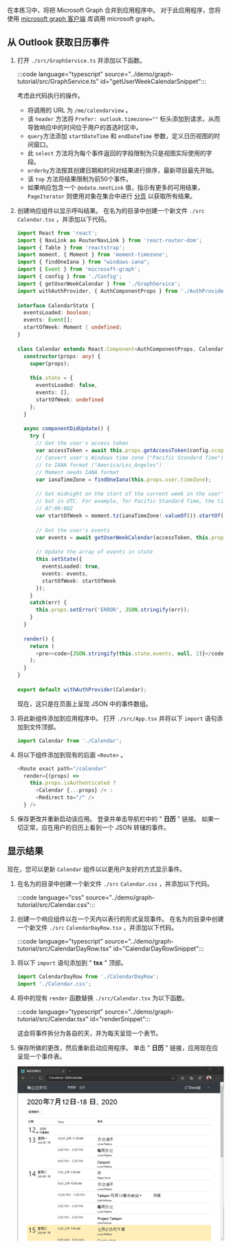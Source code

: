 <!-- markdownlint-disable MD002 MD041 -->

在本练习中，将把 Microsoft Graph 合并到应用程序中。 对于此应用程序，您将使用 [microsoft graph 客户端](https://github.com/microsoftgraph/msgraph-sdk-javascript) 库调用 microsoft graph。

## <a name="get-calendar-events-from-outlook"></a>从 Outlook 获取日历事件

1. 打开 `./src/GraphService.ts` 并添加以下函数。

    :::code language="typescript" source="../demo/graph-tutorial/src/GraphService.ts" id="getUserWeekCalendarSnippet":::

    考虑此代码执行的操作。

    - 将调用的 URL 为 `/me/calendarview` 。
    - 该 `header` 方法将 `Prefer: outlook.timezone=""` 标头添加到请求，从而导致响应中的时间位于用户的首选时区中。
    - `query`方法添加 `startDateTime` 和 `endDateTime` 参数，定义日历视图的时间窗口。
    - 此 `select` 方法将为每个事件返回的字段限制为只是视图实际使用的字段。
    - `orderby`方法按其创建日期和时间对结果进行排序，最新项目最先开始。
    - 该 `top` 方法将结果限制为前50个事件。
    - 如果响应包含一个 `@odata.nextLink` 值，指示有更多的可用结果， `PageIterator` 则使用对象在集合中进行 [分页](https://docs.microsoft.com/graph/sdks/paging?tabs=typeScript) 以获取所有结果。

1. 创建响应组件以显示呼叫结果。 在名为的目录中创建一个新文件 `./src` `Calendar.tsx` ，并添加以下代码。

    ```typescript
    import React from 'react';
    import { NavLink as RouterNavLink } from 'react-router-dom';
    import { Table } from 'reactstrap';
    import moment, { Moment } from 'moment-timezone';
    import { findOneIana } from "windows-iana";
    import { Event } from 'microsoft-graph';
    import { config } from './Config';
    import { getUserWeekCalendar } from './GraphService';
    import withAuthProvider, { AuthComponentProps } from './AuthProvider';

    interface CalendarState {
      eventsLoaded: boolean;
      events: Event[];
      startOfWeek: Moment | undefined;
    }

    class Calendar extends React.Component<AuthComponentProps, CalendarState> {
      constructor(props: any) {
        super(props);

        this.state = {
          eventsLoaded: false,
          events: [],
          startOfWeek: undefined
        };
      }

      async componentDidUpdate() {
        try {
          // Get the user's access token
          var accessToken = await this.props.getAccessToken(config.scopes);
          // Convert user's Windows time zone ("Pacific Standard Time")
          // to IANA format ("America/Los_Angeles")
          // Moment needs IANA format
          var ianaTimeZone = findOneIana(this.props.user.timeZone);

          // Get midnight on the start of the current week in the user's timezone,
          // but in UTC. For example, for Pacific Standard Time, the time value would be
          // 07:00:00Z
          var startOfWeek = moment.tz(ianaTimeZone!.valueOf()).startOf('week').utc();

          // Get the user's events
          var events = await getUserWeekCalendar(accessToken, this.props.user.timeZone, startOfWeek);

          // Update the array of events in state
          this.setState({
            eventsLoaded: true,
            events: events,
            startOfWeek: startOfWeek
          });
        }
        catch(err) {
          this.props.setError('ERROR', JSON.stringify(err));
        }
      }

      render() {
        return (
          <pre><code>{JSON.stringify(this.state.events, null, 2)}</code></pre>
        );
      }
    }

    export default withAuthProvider(Calendar);
    ```

    现在，这只是在页面上呈现 JSON 中的事件数组。

1. 将此新组件添加到应用程序中。 打开 `./src/App.tsx` 并将以下 `import` 语句添加到文件顶部。

    ```typescript
    import Calendar from './Calendar';
    ```

1. 将以下组件添加到现有的后面 `<Route>` 。

    ```typescript
    <Route exact path="/calendar"
      render={(props) =>
        this.props.isAuthenticated ?
          <Calendar {...props} /> :
          <Redirect to="/" />
      } />
    ```

1. 保存更改并重新启动该应用。 登录并单击导航栏中的 " **日历** " 链接。 如果一切正常，应在用户的日历上看到一个 JSON 转储的事件。

## <a name="display-the-results"></a>显示结果

现在，您可以更新 `Calendar` 组件以以更用户友好的方式显示事件。

1. 在名为的目录中创建一个新文件 `./src` `Calendar.css` ，并添加以下代码。

    :::code language="css" source="../demo/graph-tutorial/src/Calendar.css":::

1. 创建一个响应组件以在一个天内以表行的形式呈现事件。 在名为的目录中创建一个新文件 `./src` `CalendarDayRow.tsx` ，并添加以下代码。

    :::code language="typescript" source="../demo/graph-tutorial/src/CalendarDayRow.tsx" id="CalendarDayRowSnippet":::

1. 将以下 `import` 语句添加到 " **tsx** " 顶部。

    ```typescript
    import CalendarDayRow from './CalendarDayRow';
    import './Calendar.css';
    ```

1. 将中的现有 `render` 函数替换 `./src/Calendar.tsx` 为以下函数。

    :::code language="typescript" source="../demo/graph-tutorial/src/Calendar.tsx" id="renderSnippet":::

    这会将事件拆分为各自的天，并为每天呈现一个表节。

1. 保存所做的更改，然后重新启动应用程序。 单击 " **日历** " 链接，应用现在应呈现一个事件表。

    ![事件表的屏幕截图](./images/add-msgraph-01.png)
